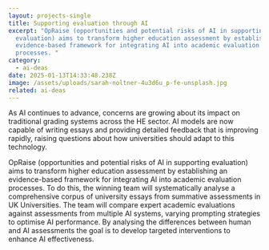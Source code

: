 ```yaml
---
layout: projects-single
title: Supporting evaluation through AI
excerpt: "OpRaise (opportunities and potential risks of AI in supporting
  evaluation) aims to transform higher education assessment by establishing an
  evidence-based framework for integrating AI into academic evaluation
  processes. "
category:
  - ai-deas
date: 2025-01-13T14:33:48.238Z
image: /assets/uploads/sarah-noltner-4u3d6u_p-fe-unsplash.jpg
related: ai-deas
---
```

As AI continues to advance, concerns are growing about its impact on traditional grading systems across the HE sector.  AI models are now capable of writing essays and providing detailed feedback that is improving rapidly, raising questions about how universities should adapt to this technology.

OpRaise (opportunities and potential risks of AI in supporting evaluation) aims to transform higher education assessment by establishing an evidence-based framework for integrating AI into academic evaluation processes. To do this, the winning team will systematically analyse a comprehensive corpus of university essays from summative assessments in UK Universities. The team will compare expert academic evaluations against assessments from multiple AI systems, varying prompting strategies to optimise AI performance. By analysing the differences between human and AI assessments the goal is to develop targeted interventions to enhance AI effectiveness.